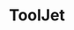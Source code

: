 ---
draft: false
title: ToolJet
content:
  id: tooljet
  name: ToolJet
  logo: /images/development/nocode-lowcode/tooljet/logo.png
  website: https://tooljet.com/
  iframe_website: /website-iframe/development/nocode-lowcode/tooljet
  dashboardImage: /images/development/nocode-lowcode/tooljet/screenshot-1.jpg
  short_description: ToolJet is an open-source low-code framework to build and deploy custom internal tools
  description: Tooljet connects to databases, services, cloud storages and custom API endpoints to fetch data and take actions.  Build internal tools in minutes using our pre-built components like Tables, Charts, Maps, Buttons and more. ToolJet comes with the convenience of a visual builder but supports writing JavaScript code almost anywhere in the builder
  features:
    - title: Open-source
      description: Developers can fork, extend and use ToolJet. ToolJet is built using JavaScript ( NestJS + ReactJS ). Found a bug? Create an issue on GitHub or send a pull request.
    - title: Write custom JS code
      description: "JS code can be used almost anywhere in the editor. ToolJet's code suggestions dropdown will help you include dynamic variables in your code as you type."
    - title: Preview queries
      description: You can run the queries from the editor, preview the query results and the depended components will automatically refresh the data shown.
    - title: State inspector
      description: State inspector helps you to check the current state of queries and components.
  screenshots:
    - /images/development/nocode-lowcode/tooljet/screenshot-1.jpg
    - /images/development/nocode-lowcode/tooljet/screenshot-2.jpg
---